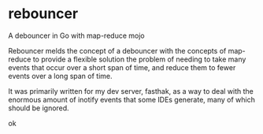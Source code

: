 # rebouncer
A debouncer in Go with map-reduce mojo

Rebouncer melds the concept of a debouncer with the concepts of map-reduce to provide a flexible solution the problem of needing to take many events that occur over a short span of time, and reduce them to fewer events over a long span of time.

It was primarily written for my dev server, fasthak, as a way to deal with the enormous amount of inotify events that some IDEs generate, many of which should be ignored.

ok
